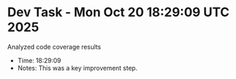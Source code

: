 # Dev Task - Mon Oct 20 18:29:09 UTC 2025
Analyzed code coverage results
- Time: 18:29:09
- Notes: This was a key improvement step.
